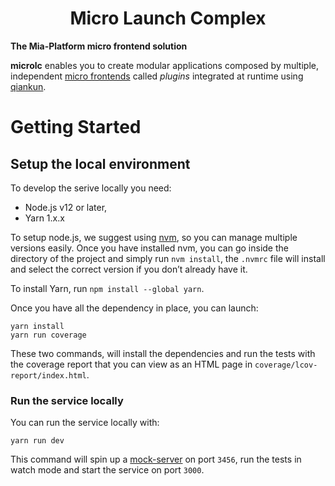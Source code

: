 <div align="center">

# Micro Launch Complex

</div>

**The Mia-Platform micro frontend solution**

**microlc** enables you to create modular applications composed by multiple, independent [micro frontends][micro-frontends]
called *plugins* integrated at runtime using [qiankun][qiankun].

# Getting Started

## Setup the local environment

To develop the serive locally you need:
- Node.js v12 or later,
- Yarn 1.x.x

To setup node.js, we suggest using [nvm][nvm], so you can manage multiple versions easily. Once you have installed nvm,
you can go inside the directory of the project and simply run `nvm install`, the `.nvmrc` file will install and select
the correct version if you don’t already have it.

To install Yarn, run `npm install --global yarn`.

Once you have all the dependency in place, you can launch:
```shell
yarn install
yarn run coverage
```

These two commands, will install the dependencies and run the tests with the coverage report that you can view as an HTML
page in `coverage/lcov-report/index.html`.

### Run the service locally

You can run the service locally with:

```shell
yarn run dev
```

This command will spin up a [mock-server][mock-server] on port `3456`, run the tests in watch mode and start the service
on port `3000`.

[micro-frontends]: https://micro-frontends.org/
[qiankun]: https://github.com/umijs/qiankun
[nvm]: https://github.com/creationix/nvm
[mock-server]: https://github.com/staticdeploy/mock-server
